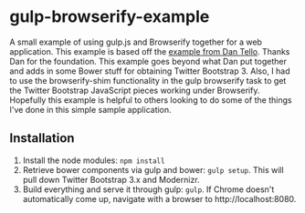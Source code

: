 gulp-browserify-example
=======================

A small example of using gulp.js and Browserify together for a web application.  This example is based off the
[example from Dan Tello](http://viget.com/extend/gulp-browserify-starter-faq).  Thanks Dan for the foundation.
This example goes beyond what Dan put together and adds in some Bower stuff for obtaining Twitter Bootstrap 3.
Also, I had to use the browserify-shim functionality in the gulp browserify task to get the Twitter Bootstrap
JavaScript pieces working under Browserify.  Hopefully this example is helpful to others looking to do some of the
things I've done in this simple sample application.


Installation
------------

1. Install the node modules: `npm install`
2. Retrieve bower components via gulp and bower: `gulp setup`.  This will pull down Twitter Bootstrap 3.x and Modernizr.  
3. Build everything and serve it through gulp: `gulp`.  If Chrome doesn't automatically come up, navigate with a browser to http://localhost:8080.

